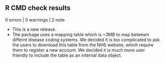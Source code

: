 ## R CMD check results

0 errors | 0 warnings | 2 note

* This is a new release.
* The package uses a mapping table which is ~3MB to map beteewn differnt disease coding systems. We decided it is too complicated to ask the users to 
download this table from the NHS website, which require them to register a new account. We decided it is much more
user friendly to include the table as an internal data object.
